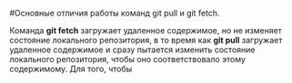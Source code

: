 #Основные отличия работы команд git pull и git fetch.

Команда __git fetch__ загружает удаленное содержимое, но не изменяет состояние локального репозитория, в то время как __git pull__ загружает удаленное содержимое и сразу пытается изменить состояние локального репозитория, чтобы оно соответствовало этому содержимому. 
Для того, чтобы 


